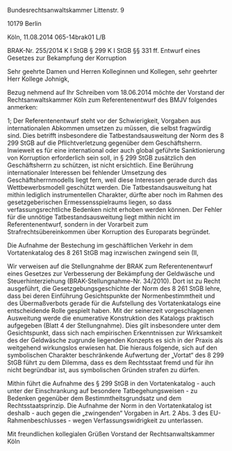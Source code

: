 Bundesrechtsanwaltskammer Littenstr. 9

10179 Berlin

Köln, 11.08.2014 065-14brak01 L/B

BRAK-Nr. 255/2014
K I StGB § 299
K I StGB §§ 331 ff.
Entwurf eines Gesetzes zur Bekampfung der Korruption

Sehr geehrte Damen und Herren Kolleginnen und Kollegen, sehr geehrter Herr Kollege Johnigk,

Bezug nehmend auf Ihr Schreiben vom 18.06.2014 möchte der Vorstand der Rechtsanwaltskammer Köln zum Referentenentwurf des BMJV folgendes anmerken:

1; Der Referentenentwurf steht vor der Schwierigkeit, Vorgaben aus internationalen Abkommen umsetzen zu müssen, die selbst fragwürdig sind. Dies betrifft insbesondere die Tatbestandsausweitung der Norm des 8 299 StGB auf die Pflichtverletzung gegenüber dem Geschäftsherrn. Inwieweit es für eine international oder auch global geführte Sanktionierung von Korruption erforderlich sein soll, in § 299 StGB zusätzlich den Geschäftsherrn zu schützen, ist nicht ersichtlich. Eine Berührung internationaler Interessen bei fehlender Umsetzung des Geschäftsherrnmodells liegt fern, weil diese Interessen gerade durch das Wettbewerbsmodell geschützt werden. Die Tatbestandsausweitung hat mithin lediglich instrumentellen Charakter, dürfte aber noch im Rahmen des gesetzgeberischen Ermessensspielraums liegen, so dass verfassungsrechtliche Bedenken nicht erhoben werden können. Der Fehler für die unnötige Tatbestandsausweitung liegt mithin nicht im Referentenentwurf, sondern in der Vorarbeit zum Strafrechtsübereinkommen über Korruption des Europarats begründet.

Die Aufnahme der Bestechung im geschäftlichen Verkehr in dem Vortatenkatalog des 8 261 StGB mag inzwischen zwingend sein (II,

Wir verweisen auf die Stellungnahme der BRAK zum Referentenentwurf eines Gesetzes zur Verbesserung der Bekämpfung der Geldwäsche und Steuerhinterziehung (BRAK-Stellungnahme-Nr. 34/2010). Dort ist zu Recht ausgeführt, die Gesetzgebungsgeschichte der Norm des 8 261 StGB lehre, dass bei deren Einführung Gesichtspunkte der Normenbestimmtheit und des Übermaßverbots gerade für die Aufstellung des Vortatenkatalogs eine entscheidende Rolle gespielt haben. Mit der seinerzeit vorgeschlagenen Ausweitung werde die enumerative Konstruktion des Katalogs praktisch aufgegeben (Blatt 4 der Stellungnahme). Dies gilt insbesondere unter dem Gesichtspunkt, dass sich nach empirischen Erkenntnissen zur Wirksamkeit des der Geldwäsche zugrunde liegenden Konzepts es sich in der Praxis als weitgehend wirkungslos erwiesen hat. Die hieraus folgende, sich auf den symbolischen Charakter beschränkende Aufwertung der „Vortat“ des 8 299 StGB führt zu dem Dilemma, dass es dem Rechtsstaat fremd und für ihn nicht begründbar ist, aus symbolischen Gründen strafen zu dürfen.

Mithin führt die Aufnahme des § 299 StGB in den Vortatenkatalog - auch unter der Einschrankung auf besondere Tatbegehungsweisen - zu Bedenken gegenüber dem Bestimmtheitsgrundsatz und dem Rechtsstaatsprinzip. Die Aufnahme der Norm in den Vortatenkatalog ist deshalb - auch gegen die „zwingenden“ Vorgaben in Art. 2 Abs. 3 des EU-Rahmenbeschlusses - wegen Verfassungswidrigkeit zu unterlassen.

Mit freundlichen kollegialen Grüßen Vorstand der Rechtsanwaltskammer Köln

